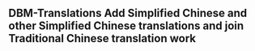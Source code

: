 ## DBM-Translations Add Simplified Chinese and other Simplified Chinese translations and join Traditional Chinese translation work